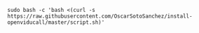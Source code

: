 `sudo bash -c 'bash <(curl -s https://raw.githubusercontent.com/OscarSotoSanchez/install-openviducall/master/script.sh)'`